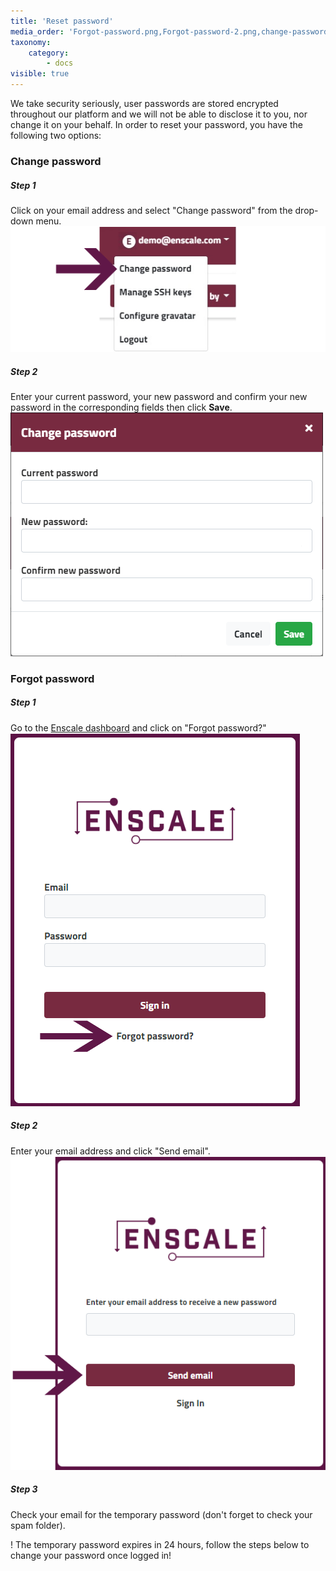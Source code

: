 ```yaml
---
title: 'Reset password'
media_order: 'Forgot-password.png,Forgot-password-2.png,change-password.png,change-password2.png'
taxonomy:
    category:
        - docs
visible: true
---
```


We take security seriously, user passwords are stored encrypted throughout our platform and we will not be able to disclose it to you, nor change it on your behalf. In order to reset your password, you have the following two options:

### Change password

##### Step 1

Click on your email address and select "Change password" from the drop-down menu.
![](change-password.png)

##### Step 2

Enter your current password, your new password and confirm your new password in the corresponding fields then click **Save**.
![](change-password2.png)

### Forgot password

##### Step 1

Go to the [Enscale dashboard](https://dashboard.enscale.com) and click on "Forgot password?"
![](Forgot-password.png)

##### Step 2
Enter your email address and click "Send email".
![](Forgot-password-2.png)

##### Step 3

Check your email for the temporary password (don't forget to check your spam folder). 

! The temporary password expires in 24 hours, follow the steps below to change your password once logged in!

